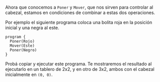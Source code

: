 Ahora que conocemos a `Poner` y `Mover`, que nos sirven para controlar al cabezal, estamos en condiciones de combinar a estas dos operaciones.

Por ejemplo el siguiente programa coloca una bolita roja en la posición inicial y una negra al este.

```puppet
program {
  Poner(Rojo)
  Mover(Este)
  Poner(Negro)
}
```

Probá copiar y ejecutar este programa. Te mostraremos el resultado al ejecutarlo en un tablero de 2x2, y en otro de 3x2, ambos con el cabezal inicialmente en `(0, 0)`.